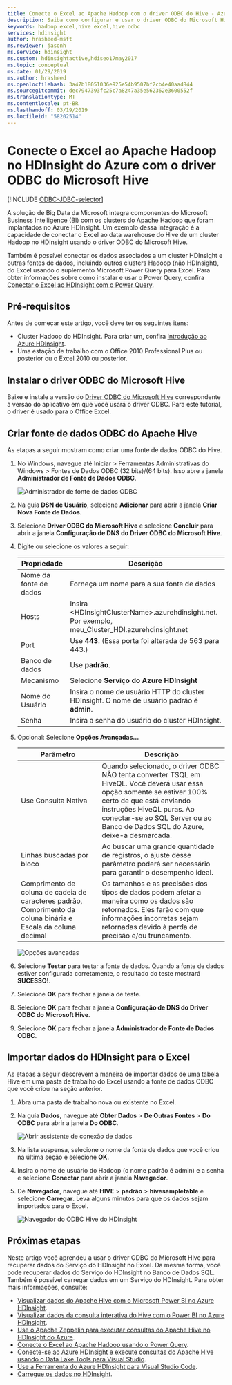 ```yaml
---
title: Conecte o Excel ao Apache Hadoop com o driver ODBC do Hive - Azure HDInsight
description: Saiba como configurar e usar o driver ODBC do Microsoft Hive para Excel para consultar dados em clusters HDInsight no Microsoft Excel.
keywords: hadoop excel,hive excel,hive odbc
services: hdinsight
author: hrasheed-msft
ms.reviewer: jasonh
ms.service: hdinsight
ms.custom: hdinsightactive,hdiseo17may2017
ms.topic: conceptual
ms.date: 01/29/2019
ms.author: hrasheed
ms.openlocfilehash: 3a47b18051036e925e54b9507bf2cb4e40aad844
ms.sourcegitcommit: dec7947393fc25c7a8247a35e562362e3600552f
ms.translationtype: MT
ms.contentlocale: pt-BR
ms.lasthandoff: 03/19/2019
ms.locfileid: "58202514"
---
```

# <a name="connect-excel-to-apache-hadoop-in-azure-hdinsight-with-the-microsoft-hive-odbc-driver"></a>Conecte o Excel ao Apache Hadoop no HDInsight do Azure com o driver ODBC do Microsoft Hive

[!INCLUDE [ODBC-JDBC-selector](../../../includes/hdinsight-selector-odbc-jdbc.md)]

A solução de Big Data da Microsoft integra componentes do Microsoft Business Intelligence (BI) com os clusters do Apache Hadoop que foram implantados no Azure HDInsight. Um exemplo dessa integração é a capacidade de conectar o Excel ao data warehouse do Hive de um cluster Hadoop no HDInsight usando o driver ODBC do Microsoft Hive.

Também é possível conectar os dados associados a um cluster HDInsight e outras fontes de dados, incluindo outros clusters Hadoop (não HDInsight), do Excel usando o suplemento Microsoft Power Query para Excel. Para obter informações sobre como instalar e usar o Power Query, confira [Conectar o Excel ao HDInsight com o Power Query][hdinsight-power-query].


## <a name="prerequisites"></a>Pré-requisitos

Antes de começar este artigo, você deve ter os seguintes itens:

* Cluster Hadoop do HDInsight. Para criar um, confira [Introdução ao Azure HDInsight](apache-hadoop-linux-tutorial-get-started.md).
* Uma estação de trabalho com o Office 2010 Professional Plus ou posterior ou o Excel 2010 ou posterior.

## <a name="install-microsoft-hive-odbc-driver"></a>Instalar o driver ODBC do Microsoft Hive
Baixe e instale a versão do [Driver ODBC do Microsoft Hive][hive-odbc-driver-download] correspondente à versão do aplicativo em que você usará o driver ODBC.  Para este tutorial, o driver é usado para o Office Excel.

## <a name="create-apache-hive-odbc-data-source"></a>Criar fonte de dados ODBC do Apache Hive
As etapas a seguir mostram como criar uma fonte de dados ODBC do Hive.

1. No Windows, navegue até Iniciar > Ferramentas Administrativas do Windows > Fontes de Dados ODBC (32 bits)/(64 bits).  Isso abre a janela **Administrador de Fonte de Dados ODBC**.
   
    ![Administrador de fonte de dados ODBC](./media/apache-hadoop-connect-excel-hive-odbc-driver/HDI.SimbaHiveOdbc.DataSourceAdmin1.png "Configurar um DSN usando o Administrador de Fonte de Dados ODBC")

2. Na guia **DSN de Usuário**, selecione **Adicionar** para abrir a janela **Criar Nova Fonte de Dados**.

3. Selecione **Driver ODBC do Microsoft Hive** e selecione **Concluir** para abrir a janela **Configuração de DNS do Driver ODBC do Microsoft Hive**.

4. Digite ou selecione os valores a seguir:
   
   | Propriedade | Descrição |
   | --- | --- |
   |  Nome da fonte de dados |Forneça um nome para a sua fonte de dados |
   |  Hosts |Insira &lt;HDInsightClusterName&gt;.azurehdinsight.net. Por exemplo, meu_Cluster_HDI.azurehdinsight.net |
   |  Port |Use <strong>443</strong>. (Essa porta foi alterada de 563 para 443.) |
   |  Banco de dados |Use <strong>padrão</strong>. |
   |  Mecanismo |Selecione <strong>Serviço do Azure HDInsight</strong> |
   |  Nome do Usuário |Insira o nome de usuário HTTP do cluster HDInsight. O nome de usuário padrão é <strong>admin</strong>. |
   |  Senha |Insira a senha do usuário do cluster HDInsight. |

   
5. Opcional: Selecione **Opções Avançadas...**  
   
   | Parâmetro | Descrição |
   | --- | --- |
   |  Use Consulta Nativa |Quando selecionado, o driver ODBC NÃO tenta converter TSQL em HiveQL. Você deverá usar essa opção somente se estiver 100% certo de que está enviando instruções HiveQL puras. Ao conectar-se ao SQL Server ou ao Banco de Dados SQL do Azure, deixe-a desmarcada. |
   |  Linhas buscadas por bloco |Ao buscar uma grande quantidade de registros, o ajuste desse parâmetro poderá ser necessário para garantir o desempenho ideal. |
   |  Comprimento de coluna de cadeia de caracteres padrão, Comprimento da coluna binária e Escala da coluna decimal |Os tamanhos e as precisões dos tipos de dados podem afetar a maneira como os dados são retornados. Eles farão com que informações incorretas sejam retornadas devido à perda de precisão e/ou truncamento. |

    ![Opções avançadas](./media/apache-hadoop-connect-excel-hive-odbc-driver/HDI.HiveOdbc.DataSource.AdvancedOptions1.png "Opções de configuração de DSN avançadas")

5. Selecione **Testar** para testar a fonte de dados. Quando a fonte de dados estiver configurada corretamente, o resultado do teste mostrará **SUCESSO!**.  

6. Selecione **OK** para fechar a janela de teste.  

7. Selecione **OK** para fechar a janela **Configuração de DNS do Driver ODBC do Microsoft Hive**.  

8. Selecione **OK** para fechar a janela **Administrador de Fonte de Dados ODBC**.  

## <a name="import-data-into-excel-from-hdinsight"></a>Importar dados do HDInsight para o Excel
As etapas a seguir descrevem a maneira de importar dados de uma tabela Hive em uma pasta de trabalho do Excel usando a fonte de dados ODBC que você criou na seção anterior.

1. Abra uma pasta de trabalho nova ou existente no Excel.

2. Na guia **Dados**, navegue até **Obter Dados** > **De Outras Fontes** > **Do ODBC** para abrir a janela **Do ODBC**.
   
    ![Abrir assistente de conexão de dados](./media/apache-hadoop-connect-excel-hive-odbc-driver/HDI.SimbaHiveOdbc.Excel.DataConnection1.png "Abrir assistente de conexão de dados")

3. Na lista suspensa, selecione o nome da fonte de dados que você criou na última seção e selecione **OK**.

4. Insira o nome de usuário do Hadoop (o nome padrão é admin) e a senha e selecione **Conectar** para abrir a janela **Navegador**.

5. De **Navegador**, navegue até **HIVE** > **padrão** > **hivesampletable** e selecione **Carregar**. Leva alguns minutos para que os dados sejam importados para o Excel.

    ![Navegador do ODBC Hive do HDInsight](./media/apache-hadoop-connect-excel-hive-odbc-driver/hdinsight.hive.odbc.navigator.png "Assistente para conexão de dados aberto")

## <a name="next-steps"></a>Próximas etapas
Neste artigo você aprendeu a usar o driver ODBC do Microsoft Hive para recuperar dados do Serviço do HDInsight no Excel. Da mesma forma, você pode recuperar dados do Serviço do HDInsight no Banco de Dados SQL. Também é possível carregar dados em um Serviço do HDInsight. Para obter mais informações, consulte:

* [Visualizar dados do Apache Hive com o Microsoft Power BI no Azure HDInsight](apache-hadoop-connect-hive-power-bi.md).
* [Visualizar dados da consulta interativa do Hive com o Power BI no Azure HDInsight](../interactive-query/apache-hadoop-connect-hive-power-bi-directquery.md).
* [Use o Apache Zeppelin para executar consultas do Apache Hive no HDInsight do Azure](./../hdinsight-connect-hive-zeppelin.md).
* [Conecte o Excel ao Apache Hadoop usando o Power Query](apache-hadoop-connect-excel-power-query.md).
* [Conecte-se ao Azure HDInsight e execute consultas do Apache Hive usando o Data Lake Tools para Visual Studio](apache-hadoop-visual-studio-tools-get-started.md).
* [Use a Ferramenta do Azure HDInsight para Visual Studio Code](../hdinsight-for-vscode.md).
* [Carregue os dados no HDInsight](./../hdinsight-upload-data.md).

[hdinsight-use-sqoop]:hdinsight-use-sqoop.md
[hdinsight-use-hive]:hdinsight-use-hive.md
[hdinsight-upload-data]: ../hdinsight-upload-data.md
[hdinsight-power-query]: ../hdinsight-connect-excel-power-query.md
[hive-odbc-driver-download]: https://go.microsoft.com/fwlink/?LinkID=286698


